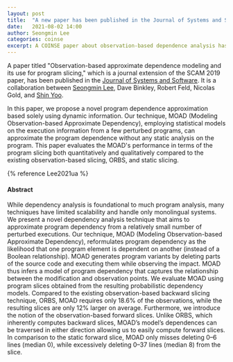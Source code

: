 ```yaml
---
layout: post
title:  "A new paper has been published in the Journal of Systems and Software."
date:   2021-08-02 14:00
author: Seongmin Lee
categories: coinse
excerpt: A COINSE paper about observation-based dependence analysis has been accepted at the Journal of Systems and Software.
---
```


A paper titled "Observation-based approximate dependence modeling and its use for program slicing," which is a journal extension of the SCAM 2019 paper, has been published in the [Journal of Systems and Software](https://www.journals.elsevier.com/journal-of-systems-and-software). It is a collaboration between [Seongmin Lee](/members/seongmin), Dave Binkley, Robert Feld, Nicolas Gold, and [Shin Yoo](/members/shin.yoo).

In this paper, we propose a novel program dependence approximation based solely using dynamic information. Our technique, MOAD (Modeling Observation-based Approximate Dependency), employing statistical models on the execution information from a few perturbed programs, can approximate the program dependence without any static analysis on the program. This paper evaluates the MOAD's performance in terms of the program slicing both quantitatively and qualitatively compared to the existing observation-based slicing, ORBS, and static slicing.

{% reference Lee2021ua %}

<h4>Abstract</h4>

While dependency analysis is foundational to much program analysis, many techniques have limited scalability and handle only monolingual systems. We present a novel dependency analysis technique that aims to approximate program dependency from a relatively small number of perturbed executions. Our technique, MOAD (Modeling Observation-based Approximate Dependency), reformulates program dependency as the likelihood that one program element is dependent on another (instead of a Boolean relationship). MOAD generates program variants by deleting parts of the source code and executing them while observing the impact. MOAD thus infers a model of program dependency that captures the relationship between the modification and observation points. We evaluate MOAD using program slices obtained from the resulting probabilistic dependency models. Compared to the existing observation-based backward slicing technique, ORBS, MOAD requires only 18.6% of the observations, while the resulting slices are only 12% larger on average. Furthermore, we introduce the notion of the observation-based forward slices. Unlike ORBS, which inherently computes backward slices, MOAD’s model’s dependences can be traversed in either direction allowing us to easily compute forward slices. In comparison to the static forward slice, MOAD only misses deleting 0–6 lines (median 0), while excessively deleting 0–37 lines (median 8) from the slice.

